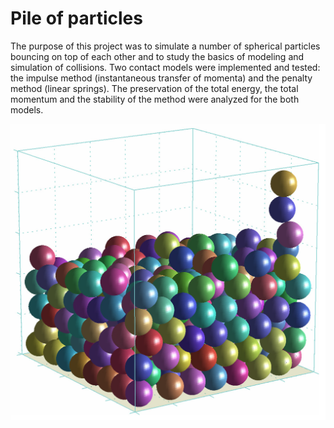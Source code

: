 # Pile of particles

The purpose of this project was to simulate a number of spherical particles bouncing on top of each other and to study the basics of modeling and simulation of collisions. Two contact models were implemented and tested: the impulse method (instantaneous transfer of momenta) and the penalty method (linear springs). The preservation of the total energy, the total momentum and the stability of the method were analyzed for the both models.

![screenshot](doc/pile.png)

